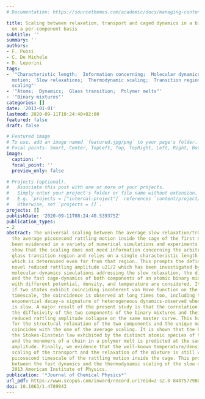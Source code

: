```yaml
---
# Documentation: https://sourcethemes.com/academic/docs/managing-content/

title: Scaling between relaxation, transport and caged dynamics in a binary mixture
  on a per-component basis
subtitle: ''
summary: ''
authors:
- F. Puosi
- C. De Michele
- D. Leporini
tags:
- '"Characteristic length;  Information concerning;  Molecular dynamics simulations;  Rattling
  motion;  Slow relaxations;  Thermodynamic scaling;  Transition regions;  Universal
  scaling"'
- '"Atoms;  Dynamics;  Glass transition;  Polymer melts"'
- '"Binary mixtures"'
categories: []
date: '2013-01-01'
lastmod: 2020-09-11T10:24:40+02:00
featured: false
draft: false

# Featured image
# To use, add an image named `featured.jpg/png` to your page's folder.
# Focal points: Smart, Center, TopLeft, Top, TopRight, Left, Right, BottomLeft, Bottom, BottomRight.
image:
  caption: ''
  focal_point: ''
  preview_only: false

# Projects (optional).
#   Associate this post with one or more of your projects.
#   Simply enter your project's folder or file name without extension.
#   E.g. `projects = ["internal-project"]` references `content/project/deep-learning/index.md`.
#   Otherwise, set `projects = []`.
projects: []
publishDate: '2020-09-11T08:24:40.539375Z'
publication_types:
- 2
abstract: The universal scaling between the average slow relaxation/transport and
  the average picosecond rattling motion inside the cage of the first neighbors has
  been evidenced in a variety of numerical simulations and experiments. Here, we first
  show that the scaling does not need information concerning the arbitrarily-defined
  glass transition region and relies on a single characteristic length scale a21/2
  which is determined even far from that region. This prompts the definition of a
  novel reduced rattling amplitude u21/2 which has been investigated by extensive
  molecular-dynamics simulations addressing the slow relaxation, the diffusivity,
  and the fast cage-dynamics of both components of an atomic binary mixture. States
  with different potential, density, and temperature are considered. It is found that
  if two states exhibit coinciding incoherent van Hove function on the picosecond
  timescale, the coincidence is observed at long times too, including the large-distance
  exponential decay-a signature of heterogeneous dynamics-observed when the relaxation
  is slow. A major result of the present study is that the correlation plot between
  the diffusivity of the two components of the binary mixtures and their respective
  reduced rattling amplitude collapse on the same master curve. This holds true also
  for the structural relaxation of the two components and the unique master curve
  coincides with the one of the average scaling. It is shown that the breakdown of
  the Stokes-Einstein law exhibited by the distinct atomic species of the mixture
  and the monomers of a chain in a polymer melt is predicted at the same reduced rattling
  amplitude. Finally, we evidence that the well-known temperature/density thermodynamic
  scaling of the transport and the relaxation of the mixture is still valid on the
  picosecond timescale of the rattling motion inside the cage. This provides a link
  between the fast dynamics and the thermodynamic scaling of the slow dynamics. ©
  2013 American Institute of Physics.
publication: '*Journal of Chemical Physics*'
url_pdf: https://www.scopus.com/inward/record.uri?eid=2-s2.0-84875779807&doi=10.1063%2f1.4789943&partnerID=40&md5=f62d9483c2a97f56455060dfab78ff7d
doi: 10.1063/1.4789943
---
```

